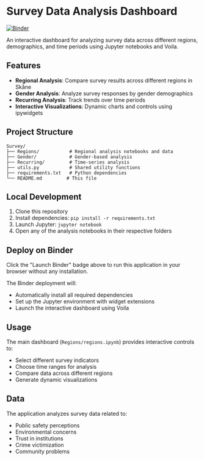 # Survey Data Analysis Dashboard

[![Binder](https://mybinder.org/badge_logo.svg)](https://mybinder.org/v2/gh/YOUR_USERNAME/YOUR_REPO_NAME/main?urlpath=voila%2Frender%2FRegions%2Fregions.ipynb)

An interactive dashboard for analyzing survey data across different regions, demographics, and time periods using Jupyter notebooks and Voila.

## Features

- **Regional Analysis**: Compare survey results across different regions in Skåne
- **Gender Analysis**: Analyze survey responses by gender demographics  
- **Recurring Analysis**: Track trends over time periods
- **Interactive Visualizations**: Dynamic charts and controls using ipywidgets

## Project Structure

```
Survey/
├── Regions/           # Regional analysis notebooks and data
├── Gender/            # Gender-based analysis 
├── Recurring/         # Time-series analysis
├── utils.py           # Shared utility functions
├── requirements.txt   # Python dependencies
└── README.md         # This file
```

## Local Development

1. Clone this repository
2. Install dependencies: `pip install -r requirements.txt`
3. Launch Jupyter: `jupyter notebook`
4. Open any of the analysis notebooks in their respective folders

## Deploy on Binder

Click the "Launch Binder" badge above to run this application in your browser without any installation.

The Binder deployment will:
- Automatically install all required dependencies
- Set up the Jupyter environment with widget extensions
- Launch the interactive dashboard using Voila

## Usage

The main dashboard (`Regions/regions.ipynb`) provides interactive controls to:
- Select different survey indicators
- Choose time ranges for analysis  
- Compare data across different regions
- Generate dynamic visualizations

## Data

The application analyzes survey data related to:
- Public safety perceptions
- Environmental concerns
- Trust in institutions
- Crime victimization
- Community problems
